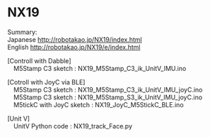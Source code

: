 # NX19
Summary:  
Japanese http://robotakao.jp/NX19/index.html  
English http://robotakao.jp/NX19/e/index.html

[Controll with Dabble]  
&emsp;M5Stamp C3 sketch : NX19_M5Stamp_C3_ik_UnitV_IMU.ino  

[Cotroll with JoyC via BLE]  
&emsp;M5Stamp C3 sketch : NX19_M5Stamp_C3_ik_UnitV_IMU_joyC.ino  
&emsp;M5Stamp C3 sketch : NX19_M5Stamp_S3_ik_UnitV_IMU_joyC.ino  
&emsp;M5tickC with JoyC sketch : NX19_JoyC_M5StickC_BLE.ino  

[Unit V]  
&emsp;UnitV Python code : NX19_track_Face.py
